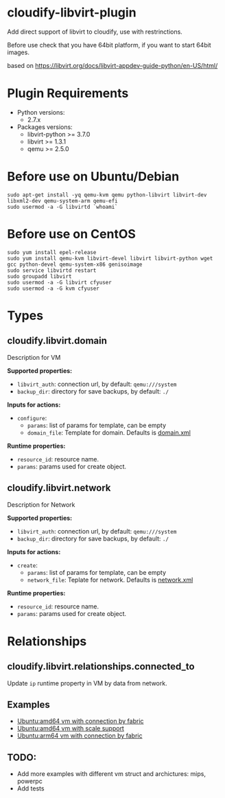 # cloudify-libvirt-plugin
Add direct support of libvirt to cloudify, use with restrinctions.

Before use check that you have 64bit platform, if you want to start 64bit images.

based on https://libvirt.org/docs/libvirt-appdev-guide-python/en-US/html/

# Plugin Requirements

* Python versions:
    * 2.7.x
* Packages versions:
    * libvirt-python >= 3.7.0
    * libvirt >= 1.3.1
    * qemu >= 2.5.0

# Before use on Ubuntu/Debian
```shell
sudo apt-get install -yq qemu-kvm qemu python-libvirt libvirt-dev libxml2-dev qemu-system-arm qemu-efi
sudo usermod -a -G libvirtd `whoami`
```

# Before use on CentOS
```shell
sudo yum install epel-release
sudo yum install qemu-kvm libvirt-devel libvirt libvirt-python wget gcc python-devel qemu-system-x86 genisoimage
sudo service libvirtd restart
sudo groupadd libvirt
sudo usermod -a -G libvirt cfyuser
sudo usermod -a -G kvm cfyuser
```

# Types

## cloudify.libvirt.domain
Description for VM

**Supported properties:**
* `libvirt_auth`: connection url, by default: `qemu:///system`
* `backup_dir`: directory for save backups, by default: `./`

**Inputs for actions:**
* `configure`:
  * `params`: list of params for template, can be empty
  * `domain_file`: Template for domain. Defaults is [domain.xml](cloudify_libvirt/templates/domain.xml)

**Runtime properties:**
* `resource_id`: resource name.
* `params`: params used for create object.

## cloudify.libvirt.network
Description for Network

**Supported properties:**
* `libvirt_auth`: connection url, by default: `qemu:///system`
* `backup_dir`: directory for save backups, by default: `./`

**Inputs for actions:**
* `create`:
  * `params`: list of params for template, can be empty
  * `network_file`: Teplate for network. Defaults is [network.xml](cloudify_libvirt/templates/network.xml)

**Runtime properties:**
* `resource_id`: resource name.
* `params`: params used for create object.

# Relationships

## cloudify.libvirt.relationships.connected_to
Update `ip` runtime property in VM by data from network.

## Examples
* [Ubuntu:amd64 vm with connection by fabric](examples/vm_fabric.amd64.yaml)
* [Ubuntu:amd64 vm with scale support](examples/vm_agent.yaml)
* [Ubuntu:arm64 vm with connection by fabric](examples/vm_fabric.arm64.yaml)

## TODO:
* Add more examples with different vm struct and archictures: mips, powerpc
* Add tests

